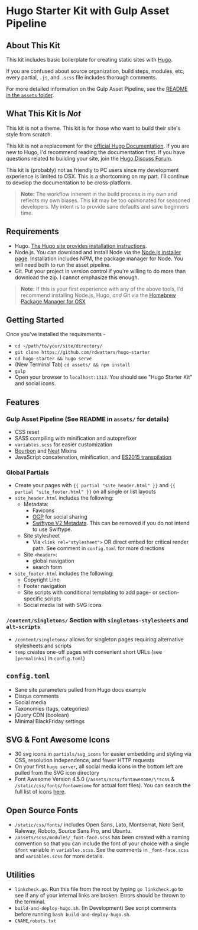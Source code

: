 # Hugo Starter Kit with Gulp Asset Pipeline

## About This Kit

This kit includes basic boilerplate for creating static sites with [Hugo](https://gohugo.io/). 

If you are confused about source organization, build steps, modules, etc, every partial, `.js`, and `.scss` file includes thorough comments. 

For more detailed information on the Gulp Asset Pipeline, see the [README in the `assets` folder](https://github.com/rdwatters/hugo-starter/tree/master/assets).

## What This Kit Is *Not*

This kit is not a theme. This kit is for those who want to build their site's style from scratch.

This kit is not a replacement for the [official Hugo Documentation](http://gohugo.io/overview/introduction/). If you are new to Hugo, I'd recommend reading the documentation first. If you have questions related to building your site, join the [Hugo Discuss Forum](https://discuss.gohugo.io/). 

This kit is (probably) not as friendly to PC users since my development experience is limited to OSX. This is a shortcoming on my part. I'll continue to develop the documentation to be cross-platform.

> **Note:** The workflow inherent in the build process is my own and reflects my own biases. This kit may be too opinionated for seasoned developers. My intent is to provide sane defaults and save beginners time.

## Requirements

* Hugo. [The Hugo site provides installation instructions](https://gohugo.io/overview/installing/).
* Node.js. You can download and install Node via the [Node.js installer page](https://nodejs.org/en/download/). Installation includes NPM, the package manager for Node. You will need both to run the asset pipeline.
* Git. Put your project in version control if you're willing to do more than download the zip. I cannot emphasize this enough.

> **Note:** If this is your first experience with any of the above tools, I'd recommend installing Node.js, Hugo, *and* Git via the [Homebrew Package Manager for OSX](https://github.com/Homebrew/homebrew/tree/master/share/doc/homebrew#readme)

## Getting Started

Once you've installed the requirements - 

* `cd ~/path/to/your/site/directory/`
* `git clone https://github.com/rdwatters/hugo-starter`
* `cd hugo-starter && hugo serve`
* (New Terminal Tab) `cd assets/ && npm install` 
* `gulp`
* Open your browser to `localhost:1313`. You should see "Hugo Starter Kit" and social icons.

## Features

### Gulp Asset Pipeline (See README in `assets/` for details)

* CSS reset
* SASS compiling with minification and autoprefixer 
* `variables.scss` for easier customization
* [Bourbon](http://bourbon.io/) and [Neat](http://neat.bourbon.io/) Mixins 
* JavaScript concatenation, minification, and [ES2015 transpilation](https://babeljs.io/)

### Global Partials

* Create your pages with `{{ partial "site_header.html" }}` and `{{ partial "site_footer.html" }}` on all single or list layouts 
* `site_header.html` includes the following:
    * Metadata:
        * Favicons
        * [OGP](http://ogp.me/) for social sharing
        * [Swiftype V2 Metadata](https://swiftype.com/documentation/meta_tags2). This can be removed if you do not intend to use Swiftype.
    * Site stylesheet
        * Via `<link rel="stylesheet">` OR direct embed for critical render path. See comment in `config.toml` for more directions
    * Site `<header>`:
        * global navigation
        * search form
* `site_footer.html` includes the following:  
    * Copyright Line 
    * Footer navigation
    * Site scripts with conditional templating to add page- or section-specific scripts
    * Social media list with SVG icons

### `/content/singletons/` Section with `singletons-stylesheets` and `alt-scripts`

* `/content/singletons/` allows for singleton pages requiring alternative stylesheets and scripts
* `temp` creates one-off pages with convenient short URLs (see `[permalinks]` in `config.toml`)

## `config.toml`

* Sane site parameters pulled from Hugo docs example
* Disqus comments 
* Social media
* Taxonomies (tags, categories)
* jQuery CDN (boolean)
* Minimal BlackFriday settings
 
## SVG & Font Awesome Icons

* 30 svg icons in `partials/svg_icons` for easier embedding and styling via CSS, resolution independence, and fewer HTTP requests 
* On your first `hugo server`, all social media icons in the bottom left are pulled from the SVG icon directory
* Font Awesome Version 4.5.0 (`/assets/scss/fontawesome/\*scss` & `/static/css/fonts/fontawesome` for actual font files). You can search the full list of icons [here](https://fortawesome.github.io/Font-Awesome/icons/).

## Open Source Fonts

* `/static/css/fonts/` includes Open Sans, Lato, Montserrat, Noto Serif, Raleway, Roboto, Source Sans Pro, and Ubuntu.
* `/assets/scss/modules/_font-face.scss` has been created with a naming convention so that you can include the font of your choice with a single `$font` variable in `variables.scss`. See the comments in `_font-face.scss` and `variables.scss` for more details.

## Utilities

* `linkcheck.go`. Run this file from the root by typing `go linkcheck.go` to see if any of your internal links are broken. Errors should be thrown to the terminal.
* `build-and-deploy-hugo.sh`. (In Development) See script comments before running `bash build-and-deploy-hugo.sh`. 
* `CNAME`,`robots.txt` 
   